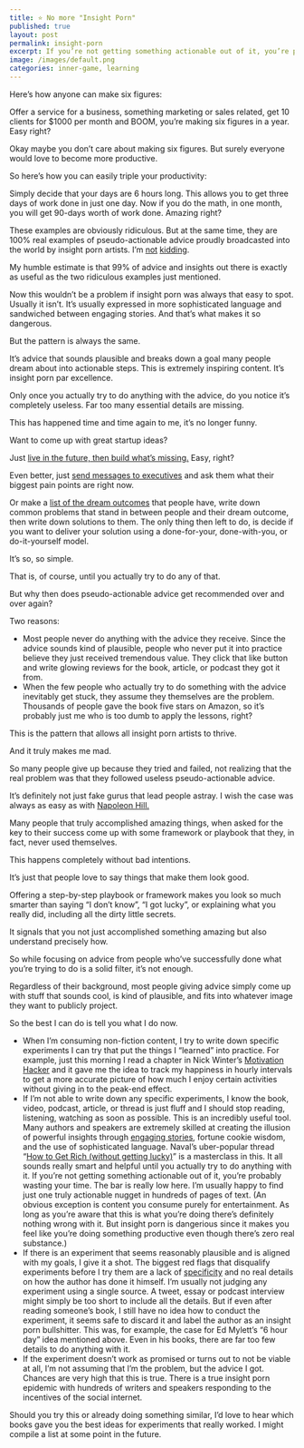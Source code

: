 ```yaml
---
title: ⭐️ No more "Insight Porn"
published: true
layout: post
permalink: insight-porn
excerpt: If you’re not getting something actionable out of it, you’re probably wasting your time 
image: /images/default.png
categories: inner-game, learning
---
```


Here’s how anyone can make six figures: 

Offer a service for a business, something marketing or sales related, get 10 clients for $1000 per month and BOOM, you’re making six figures in a year. Easy right?

Okay maybe you don’t care about making six figures. But surely everyone would love to become more productive. 

So here’s how you can easily triple your productivity:

Simply decide that your days are 6 hours long. This allows you to get three days of work done in just one day. Now if you do the math, in one month, you will get 90-days worth of work done. Amazing right?

These examples are obviously ridiculous. But at the same time, they are 100% real examples of pseudo-actionable advice proudly broadcasted into the world by insight porn artists. I’m [not](https://www.tiktok.com/@ahormozi/video/7082858794773990702) [kidding](https://www.edmylett.com/podcast/the-top-5-secrets-of-time-management-and-productivity/).

My humble estimate is that 99% of advice and insights out there is exactly as useful as the two ridiculous examples just mentioned. 

Now this wouldn’t be a problem if insight porn was always that easy to spot. Usually it isn’t. It’s usually expressed in more sophisticated language and sandwiched between engaging stories. And that’s what makes it so dangerous. 

But the pattern is always the same. 

It’s advice that sounds plausible and breaks down a goal many people dream about into actionable steps. This is extremely inspiring content. It’s insight porn par excellence. 

Only once you actually try to do anything with the advice, do you notice it’s completely useless. Far too many essential details are missing. 

This has happened time and time again to me, it’s no longer funny.

Want to come up with great startup ideas? 

Just [live in the future, then build what’s missing.](http://www.paulgraham.com/startupideas.html) Easy, right? 

Even better, just [send messages to executives](https://www.forbes.com/sites/theyec/2012/09/28/how-to-find-a-million-dollar-business-idea-in-minutes/?sh=7cb6b4426d05) and ask them what their biggest pain points are right now. 

Or make a [list of the dream outcomes](https://bagerbach.com/books/100m-offers) that people have, write down common problems that stand in between people and their dream outcome, then write down solutions to them. The only thing then left to do, is decide if you want to deliver your solution using a done-for-your, done-with-you, or do-it-yourself model. 

It’s so, so simple.

That is, of course, until you actually try to do any of that. 

But why then does pseudo-actionable advice get recommended over and over again?

Two reasons:

- Most people never do anything with the advice they receive. Since the advice sounds kind of plausible, people who never put it into practice believe they just received tremendous value. They click that like button and write glowing reviews for the book, article, or podcast they got it from.
- When the few people who actually try to do something with the advice inevitably get stuck, they assume they themselves are the problem. Thousands of people gave the book five stars on Amazon, so it’s probably just me who is too dumb to apply the lessons, right?

This is the pattern that allows all insight porn artists to thrive.

And it truly makes me mad. 

So many people give up because they tried and failed, not realizing that the real problem was that they followed useless pseudo-actionable advice. 

It’s definitely not just fake gurus that lead people astray. I wish the case was always as easy as with [Napoleon Hill.](https://gizmodo.com/the-untold-story-of-napoleon-hill-the-greatest-self-he-1789385645)

Many people that truly accomplished amazing things, when asked for the key to their success come up with some framework or playbook that they, in fact, never used themselves. 

This happens completely without bad intentions.

It’s just that people love to say things that make them look good.

Offering a step-by-step playbook or framework makes you look so much smarter than saying “I don’t know”, “I got lucky”, or explaining what you really did, including all the dirty little secrets. 

It signals that you not just accomplished something amazing but also understand precisely how. 

So while focusing on advice from people who’ve successfully done what you’re trying to do is a solid filter, it’s not enough.

Regardless of their background, most people giving advice simply come up with stuff that sounds cool, is kind of plausible, and fits into whatever image they want to publicly project. 

So the best I can do is tell you what I do now. 

- When I’m consuming non-fiction content, I try to write down specific experiments I can try that put the things I “learned” into practice. For example, just this morning I read a chapter in Nick Winter’s [Motivation Hacker](https://www.goodreads.com/en/book/show/17788725-the-motivation-hacker) and it gave me the idea to track my happiness in hourly intervals to get a more accurate picture of how much I enjoy certain activities without giving in to the peak-end effect.
- If I’m not able to write down any specific experiments, I know the book, video, podcast, article, or thread is just fluff and I should stop reading, listening, watching as soon as possible. This is an incredibly useful tool. Many authors and speakers are extremely skilled at creating the illusion of powerful insights through [engaging stories](https://commoncog.com/beware-what-sounds-insightful/), fortune cookie wisdom, and the use of sophisticated language. Naval’s uber-popular thread “[How to Get Rich (without getting lucky)](https://twitter.com/naval/status/1002103360646823936)” is a masterclass in this. It all sounds really smart and helpful until you actually try to do anything with it. If you’re not getting something actionable out of it, you’re probably wasting your time. The bar is really low here. I’m usually happy to find just one truly actionable nugget in hundreds of pages of text. (An obvious exception is content you consume purely for entertainment. As long as you’re aware that this is what you’re doing there’s definitely nothing wrong with it. But insight porn is dangerious since it makes you feel like you’re doing something productive even though there’s zero real substance.)
- If there is an experiment that seems reasonably plausible and is aligned with my goals, I give it a shot. The biggest red flags that disqualify experiments before I try them are a lack of [specificity](https://www.alignmentforum.org/posts/XosKB3mkvmXMZ3fBQ/specificity-your-brain-s-superpower) and no real details on how the author has done it himself. I’m usually not judging any experiment using a single source. A tweet, essay or podcast interview might simply be too short to include all the details. But if even after reading someone’s book, I still have no idea how to conduct the experiment, it seems safe to discard it and label the author as an insight porn bullshitter. This was, for example, the case for Ed Mylett’s “6 hour day” idea mentioned above. Even in his books, there are far too few details to do anything with it.
- If the experiment doesn’t work as promised or turns out to not be viable at all, I’m not assuming that I’m the problem, but the advice I got. Chances are very high that this is true. There is a true insight porn epidemic with hundreds of writers and speakers responding to the incentives of the social internet.

Should you try this or already doing something similar, I’d love to hear which books gave you the best ideas for experiments that really worked. I might compile a list at some point in the future.